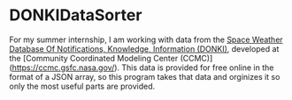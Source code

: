 ﻿# DONKIDataSorter
For my summer internship, I am working with data from the [Space Weather Database Of Notifications, Knowledge, Information (DONKI)](https://kauai.ccmc.gsfc.nasa.gov/DONKI/), developed at the [Community Coordinated Modeling Center (CCMC)] (https://ccmc.gsfc.nasa.gov/). This data is provided for free online in the format of a JSON array, so this program takes that data and orginizes it so only the most useful parts are provided.
